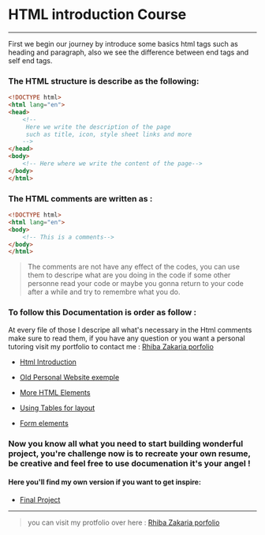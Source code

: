 # HTML introduction Course 
___
First we begin our journey by introduce some basics html tags such as heading and paragraph, also we see the difference between end tags and self end tags.

### The HTML structure is describe as the following: 

```HTML
<!DOCTYPE html>
<html lang="en">
<head>
    <!--
     Here we write the description of the page 
     such as title, icon, style sheet links and more   
    -->
</head>
<body>
    <!-- Here where we write the content of the page-->
</body>
</html>
```
### The HTML comments are written as :
```HTML
<!DOCTYPE html>
<html lang="en">
<body>
    <!-- This is a comments-->
</body>
</html>
```
>The comments are not have any effect of the codes, you can use them to descripe what are you doing in the code if some other personne read your code or maybe you gonna return to your code after a while and try to remembre what you do.

### **To follow this Documentation is order as follow :**

At every file of those I descripe all what's necessary in the Html comments make sure to read them, if you have any question or you want a personal tutoring visit my portfolio to contact me : [Rhiba Zakaria porfolio](https://zak-rhiba.codes)

* [Html Introduction](html_Introduction.html)

* [Old Personal Website exemple](FirstPage.html)

* [More HTML Elements](FirstPage1.html)

* [Using Tables for layout](FirstPage2.html)

* [Form elements](Contact.html)

### Now you know all what you need to start building wonderful project, you're challenge now is to recreate your own resume, be creative and feel free to use documenation it's your angel !

#### Here you'll find my own version if you want to get inspire: 

* [Final Project](index.html)

___

> you can visit my protfolio over here :
[Rhiba Zakaria porfolio](https://zak-rhiba.codes)